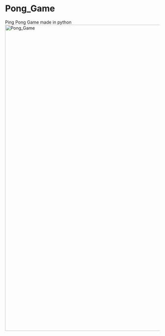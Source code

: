 # Pong_Game
Ping Pong Game made in python
<img width="997" alt="Pong_Game" src="https://user-images.githubusercontent.com/57043715/159583649-26540c87-febc-4c2f-bd05-f82f213246ab.png">
